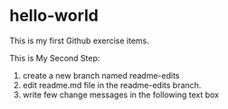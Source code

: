 # hello-world
This is my first Github exercise items.

This is My Second Step:
1. create a new branch named readme-edits
2. edit readme.md file in the readme-edits branch.
3. write few change messages in the following text box
